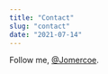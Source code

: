 ```yaml
---
title: "Contact"
slug: "contact"
date: "2021-07-14"
---
```


Follow me, [@Jomercoe](https://twitter.com/Jomercoe).

